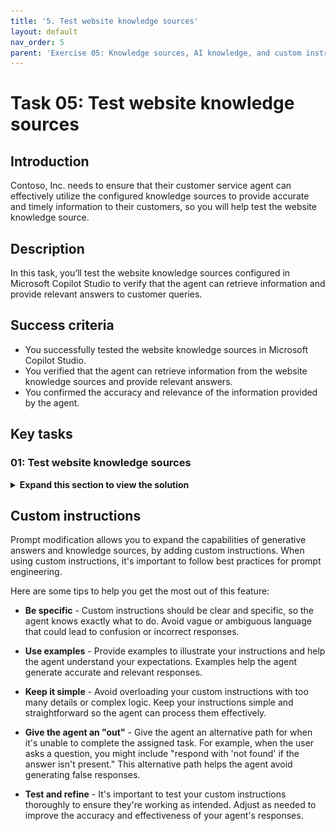 ```yaml
---
title: '5. Test website knowledge sources'
layout: default
nav_order: 5
parent: 'Exercise 05: Knowledge sources, AI knowledge, and custom instructions'
---
```


# Task 05: Test website knowledge sources

## Introduction

Contoso, Inc. needs to ensure that their customer service agent can effectively utilize the configured knowledge sources to provide accurate and timely information to their customers, so you will help test the website knowledge source.

## Description

In this task, you’ll test the website knowledge sources configured in Microsoft Copilot Studio to verify that the agent can retrieve information and provide relevant answers to customer queries.

## Success criteria

-   You successfully tested the website knowledge sources in Microsoft Copilot Studio.
-   You verified that the agent can retrieve information from the website knowledge sources and provide relevant answers.
-   You confirmed the accuracy and relevance of the information provided by the agent.


## Key tasks

### 01: Test website knowledge sources

<details markdown="block"> 
  <summary><strong>Expand this section to view the solution</strong></summary> 

1. Select the refresh icon in the upper-right corner of the **Test your agent** pane to start a new conversation.

1. Ask a question that doesn't match an existing topic to trigger the **Conversational boosting** topic:

	```
	What is Microsoft Copilot Studio?
	```

    ![j2a2cvf6.jpg](../../media/j2a2cvf6.jpg)

	{: .note }
	> Notice there's a citation to ground the answer on, with a link to the source(s) that were used to generate the answer.

1. Ask a follow-up question:

	```
	How do people use it in their business environments?
	```

    {: .note }
	> Although the follow-up question does not mention a specific product, the generative answer maintains context, ensuring the follow-up is interpreted in relation to the previous message.

	{: .note }
	> You'll return to testing the other added knowledge sources later, as they'll take time to be ready for use.
 
</details>

## Custom instructions

Prompt modification allows you to expand the capabilities of generative answers and knowledge sources, by adding custom instructions. When using custom instructions, it's important to follow best practices for prompt engineering. 

Here are some tips to help you get the most out of this feature:

- **Be specific** - Custom instructions should be clear and specific, so the agent knows exactly what to do. Avoid vague or ambiguous language that could lead to confusion or incorrect responses.

- **Use examples** - Provide examples to illustrate your instructions and help the agent understand your expectations. Examples help the agent generate accurate and relevant responses.

- **Keep it simple** - Avoid overloading your custom instructions with too many details or complex logic. Keep your instructions simple and straightforward so the agent can process them effectively.

- **Give the agent an "out"** - Give the agent an alternative path for when it's unable to complete the assigned task. For example, when the user asks a question, you might include "respond with 'not found' if the answer isn't present." This alternative path helps the agent avoid generating false responses.

- **Test and refine** - It's important to test your custom instructions thoroughly to ensure they're working as intended. Adjust as needed to improve the accuracy and effectiveness of your agent's responses.
